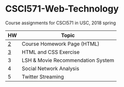 # CSCI571-Web-Technology
Course assignments for CSCI571 in USC, 2018 spring

| HW | Topic |
| ----------- | ----- |
|      [2](~/CSCI571-Web-Technology/hw2/HW2_Description.pdf)      | Course Homework Page (HTML) |
|      [3](CSCI571-Web-Technology/hw3/HW3_Description.pdf)      | HTML and CSS Exercise |
|      3      | LSH & Movie Recommendation System | Python, Scala |
|      4      | Social Network Analysis | Python, Scala |
|      5      | Twitter Streaming | Python, Scala |

